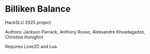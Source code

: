 # Billiken Balance

HackSLU 2025 project

Authors: Jackson Parrack, Anthony Russo, Aleksandre Khvadagadze, Christine Honigfort

Requires Love2D and Lua.
